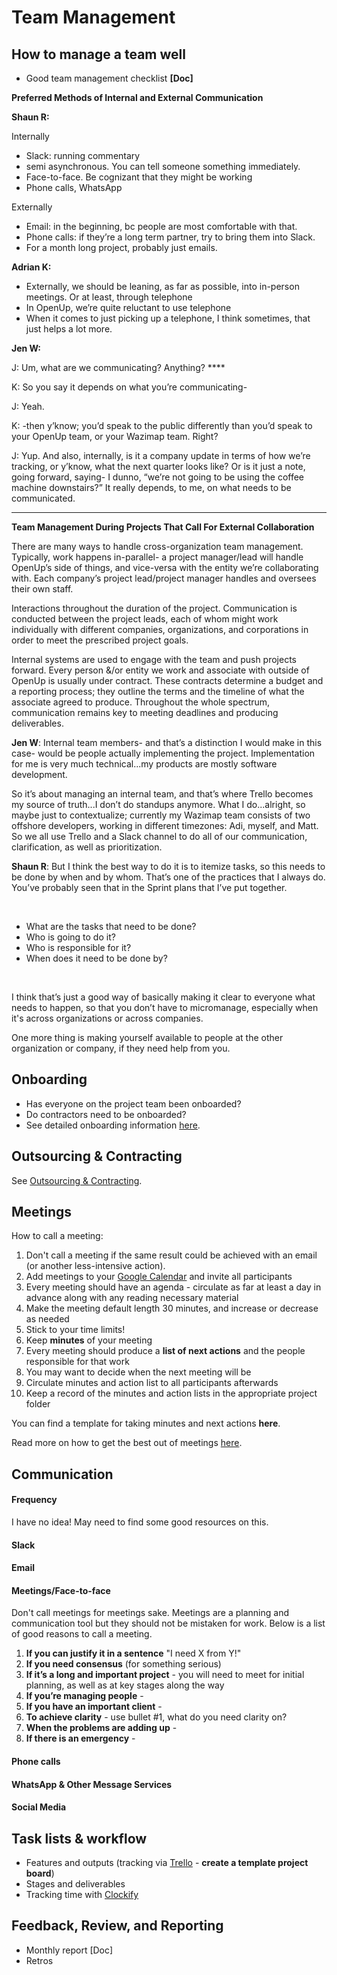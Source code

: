# Team Management

## How to manage a team well

* Good team management checklist **\[Doc\]**

**Preferred Methods of Internal and External Communication**

**Shaun R:** 

Internally

* Slack: running commentary
* semi asynchronous. You can tell someone something immediately. 
* Face-to-face. Be cognizant that they might be working
* Phone calls, WhatsApp

Externally

* Email: in the beginning, bc people are most comfortable with that.
* Phone calls: if they’re a long term partner, try to bring them into Slack.
* For a month long project, probably just emails. 

**Adrian K:** 

* Externally, we should be leaning, as far as possible, into in-person meetings. Or at least, through telephone
* In OpenUp, we’re quite reluctant to use telephone
* When it comes to just picking up a telephone, I think sometimes, that just helps a lot more. 

**Jen W:** 

J: Um, what are we communicating? Anything? ****

K: So you say it depends on what you’re communicating-

J: Yeah.

K: -then y’know; you’d speak to the public differently than you’d speak to your OpenUp team, or your Wazimap team. Right?

J: Yup. And also, internally, is it a company update in terms of how we’re tracking, or y’know, what the next quarter looks like? Or is it just a note, going forward, saying- I dunno, “we’re not going to be using the coffee machine downstairs?” It really depends, to me, on what needs to be communicated.   
****

  
**Team Management During Projects That Call For External Collaboration**

There are many ways to handle cross-organization team management. Typically, work happens in-parallel- a project manager/lead will handle OpenUp’s side of things, and vice-versa with the entity we’re collaborating with. Each company’s project lead/project manager handles and oversees their own staff.   


Interactions throughout the duration of the project. Communication is conducted between the project leads, each of whom might work individually with different companies, organizations, and corporations in order to meet the prescribed project goals.   


Internal systems are used to engage with the team and push projects forward. Every person &/or entity we work and associate with outside of OpenUp is usually under contract. These contracts determine a budget and a reporting process; they outline the terms and the timeline of what the associate agreed to produce. Throughout the whole spectrum, communication remains key to meeting deadlines and producing deliverables.   


 **Jen W**: Internal team members- and that’s a distinction I would make in this case- would be people actually implementing the project. Implementation for me is very much technical...my products are mostly software development.    


So it’s about managing an internal team, and that’s where Trello becomes my source of truth...I don’t do standups anymore. What I do...alright, so maybe just to contextualize; currently my Wazimap team consists of two offshore developers, working in different timezones: Adi, myself, and Matt. So we all use Trello and a Slack channel to do all of our communication, clarification, as well as prioritization.   
  


**Shaun R**: But I think the best way to do it is to itemize tasks, so this needs to be done by when and by whom. That’s one of the practices that I always do. You’ve probably seen that in the Sprint plans that I’ve put together.

‌

* What are the tasks that need to be done?
* Who is going to do it?
* Who is responsible for it?
* When does it need to be done by?

‌

I think that’s just a good way of basically making it clear to everyone what needs to happen, so that you don’t have to micromanage, especially when it's across organizations or across companies.

One more thing is making yourself available to people at the other organization or company, if they need help from you.  


## Onboarding

* Has everyone on the project team been onboarded? 
* Do contractors need to be onboarded?
* See detailed onboarding information [here](../../onboarding.md).

## Outsourcing & Contracting

See [Outsourcing & Contracting](../../how-we-work/outsourcing-and-contracting/).

## Meetings

How to call a meeting:

1. Don't call a meeting if the same result could be achieved with an email \(or another less-intensive action\).
2. Add meetings to your [Google Calendar](https://calendar.google.com) and invite all participants
3. Every meeting should have an agenda - circulate as far at least a day in advance along with any reading necessary material
4. Make the meeting default length 30 minutes, and increase or decrease as needed
5. Stick to your time limits!
6. Keep **minutes** of your meeting
7. Every meeting should produce a **list of next actions** and the people responsible for that work
8. You may want to decide when the next meeting will be
9. Circulate minutes and action list to all participants afterwards
10. Keep a record of the minutes and action lists in the appropriate project folder

You can find a template for taking minutes and next actions **here**.

Read more on how to get the best out of meetings [here](https://hbr.org/2016/06/8-ground-rules-for-great-meetings).

## Communication

#### Frequency

I have no idea! May need to find some good resources on this.

#### Slack

#### Email

#### Meetings/Face-to-face

Don't call meetings for meetings sake. Meetings are a planning and communication tool but they should not be mistaken for work. Below is a list of good reasons to call a meeting.

1. **If you can justify it in a sentence** "I need X from Y!"
2. **If you need consensus** \(for something serious\)
3. **If it’s a long and important project** - you will need to meet for initial planning, as well as at key stages along the way
4. **If you’re managing people** - 
5. **If you have an important client** - 
6. **To achieve clarity** - use bullet \#1, what do you need clarity on?
7. **When the problems are adding up** - 
8. **If there is an emergency** - 

#### Phone calls

#### WhatsApp & Other Message Services

#### Social Media

## Task lists & workflow

* Features and outputs \(tracking via [Trello](https://trello.com/openupza/home) - **create a template project board**\)
* Stages and deliverables
* Tracking time with [Clockify](https://clockify.me/)

## Feedback, Review, and Reporting

* Monthly report \[Doc\]
* Retros

